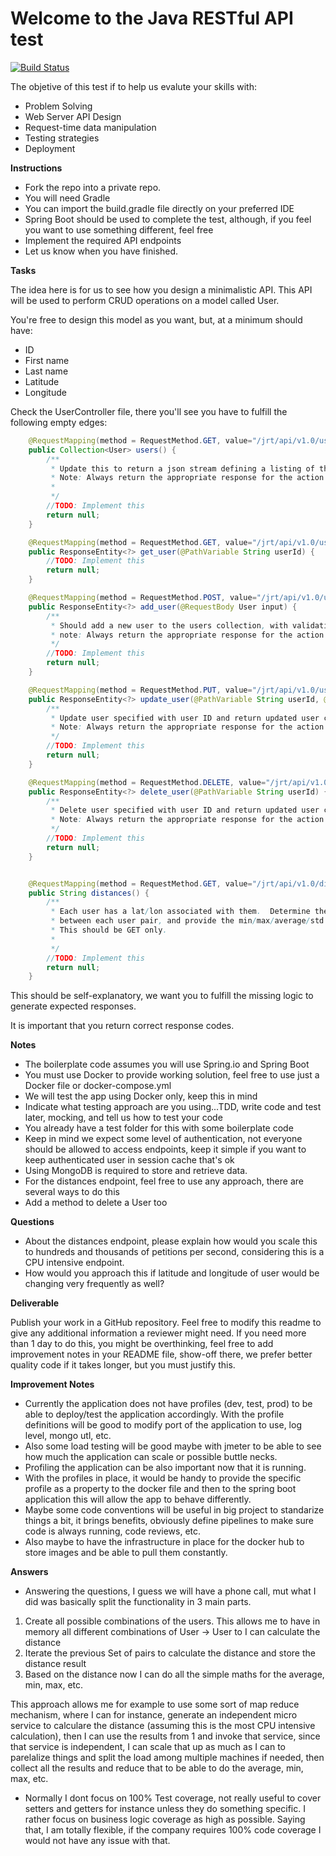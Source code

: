 Welcome to the Java RESTful API test
====================================
[![Build Status](https://travis-ci.org/carlospatinos/Java_RESTful_test.svg?branch=master)](https://travis-ci.org/carlospatinos/Java_RESTful_test)

The objetive of this test if to help us evalute your skills with:

* Problem Solving
* Web Server API Design
* Request-time data manipulation
* Testing strategies
* Deployment

**Instructions**

* Fork the repo into a private repo.
* You will need Gradle
* You can import the build.gradle file directly on your preferred IDE
* Spring Boot should be used to complete the test, although, if you feel you want to use something different, feel free
* Implement the required API endpoints
* Let us know when you have finished.

**Tasks**

The idea here is for us to see how you design a minimalistic API. This API will be
used to perform CRUD operations on a model called User.

You're free to design this model as you want, but, at a minimum should have:

* ID
* First name
* Last name
* Latitude
* Longitude

Check the UserController file, there you'll see you have to fulfill the following empty edges:

```java
    @RequestMapping(method = RequestMethod.GET, value="/jrt/api/v1.0/users")
    public Collection<User> users() {
        /**
         * Update this to return a json stream defining a listing of the users
         * Note: Always return the appropriate response for the action requested.
         *
         */
        //TODO: Implement this
        return null;
    }

    @RequestMapping(method = RequestMethod.GET, value="/jrt/api/v1.0/user")
    public ResponseEntity<?> get_user(@PathVariable String userId) {
        //TODO: Implement this
        return null;
    }

    @RequestMapping(method = RequestMethod.POST, value="/jrt/api/v1.0/user")
    public ResponseEntity<?> add_user(@RequestBody User input) {
        /**
         * Should add a new user to the users collection, with validation
         * note: Always return the appropriate response for the action requested.
         */
        //TODO: Implement this
        return null;
    }

    @RequestMapping(method = RequestMethod.PUT, value="/jrt/api/v1.0/user")
    public ResponseEntity<?> update_user(@PathVariable String userId, @RequestBody User input) {
        /**
         * Update user specified with user ID and return updated user contents
         * Note: Always return the appropriate response for the action requested.
         */
        //TODO: Implement this
        return null;
    }

    @RequestMapping(method = RequestMethod.DELETE, value="/jrt/api/v1.0/user")
    public ResponseEntity<?> delete_user(@PathVariable String userId) {
        /**
         * Delete user specified with user ID and return updated user contents
         * Note: Always return the appropriate response for the action requested.
         */
        //TODO: Implement this
        return null;
    }


    @RequestMapping(method = RequestMethod.GET, value="/jrt/api/v1.0/distances")
    public String distances() {
        /**
         * Each user has a lat/lon associated with them.  Determine the distance
         * between each user pair, and provide the min/max/average/std as a json response.
         * This should be GET only.
         *
         */
        //TODO: Implement this
        return null;
    }
```

This should be self-explanatory, we want you to fulfill the missing logic to generate expected
responses.

It is important that you return correct response codes.

**Notes**

* The boilerplate code assumes you will use Spring.io and Spring Boot
* You must use Docker to provide working solution, feel free to use just a Docker file or docker-compose.yml
* We will test the app using Docker only, keep this in mind
* Indicate what testing approach are you using...TDD, write code and test later, mocking, and tell us how to test your code
* You already have a test folder for this with some boilerplate code
* Keep in mind we expect some level of authentication, not everyone should be allowed to access endpoints, keep it simple
  if you want to keep authenticated user in session cache that's ok
* Using MongoDB is required to store and retrieve data.
* For the distances endpoint, feel free to use any approach, there are several ways to do this
* Add a method to delete a User too

**Questions**

* About the distances endpoint, please explain how would you scale this to hundreds and thousands of petitions per second,
considering this is a CPU intensive endpoint.
* How would you approach this if latitude and longitude of user would be changing very frequently as well?


**Deliverable**

Publish your work in a GitHub repository. Feel free to modify this readme to give any additional information a reviewer might need.
If you need more than 1 day to do this, you might be overthinking, feel free to add improvement notes in your README file, show-off there,
we prefer better quality code if it takes longer, but you must justify this.


**Improvement Notes**
* Currently the application does not have profiles (dev, test, prod) to be able to deploy/test the application accordingly.
With the profile definitions will  be good to modify port of the application to use, log level, mongo utl, etc.
* Also some load testing will be good maybe with jmeter to be able to see how much the application can scale or possible buttle necks.
* Profiling the application can be also important now that it is running.
* With the profiles in place, it would be handy to provide the specific profile as a property to the docker file and then to the spring boot application
this will allow the app to behave differently.
* Maybe some code conventions will be useful in big project to standarize things a bit, it brings benefits, obviously define pipelines to make sure code is always running, code reviews, etc.
* Also maybe to have the infrastructure in place for the docker hub to store images and be able to pull them constantly.

**Answers**
* Answering the questions, I guess we will have a phone call, mut what I did was basically split the functionality in 3 main parts.
1. Create all possible combinations of the users. This allows me to have in memory all different combinations of User -> User to I can calculate the distance
2. Iterate the previous Set of pairs to calculate the distance and store the distance result
3. Based on the distance now I can do all the simple maths for the average, min, max, etc.

This approach allows me for example to use some sort of map reduce mechanism, where I can for instance, generate an independent micro service to calculare the distance (assuming this is the most CPU intensive calculation), then I can use the results from 1 and invoke that service, since that service is independent, I can scale that up as much as I can to parelalize things and split the load among multiple machines if needed, then collect all the results and reduce that to be able to do the average, min, max, etc.


* Normally I dont focus on 100% Test coverage, not really useful to cover setters and getters for instance unless they do something specific.
I rather focus on business logic coverage as high as possible. Saying that, I am totally flexible, if the company requires 100% code coverage I would not have any issue with that.
